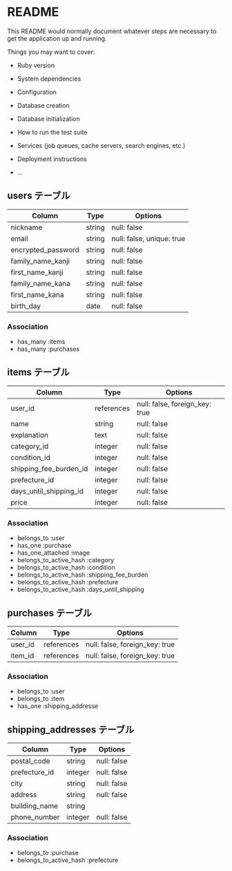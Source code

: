 # README

This README would normally document whatever steps are necessary to get the
application up and running.

Things you may want to cover:

* Ruby version

* System dependencies

* Configuration

* Database creation

* Database initialization

* How to run the test suite

* Services (job queues, cache servers, search engines, etc.)

* Deployment instructions

* ...

## users テーブル

| Column                | Type    | Options                   |
| --------------------- | ------- | ------------------------- |
| nickname              | string  | null: false               |
| email                 | string  | null: false, unique: true |
| encrypted_password    | string  | null: false               |
| family_name_kanji     | string  | null: false               |
| first_name_kanji      | string  | null: false               |
| family_name_kana      | string  | null: false               |
| first_name_kana       | string  | null: false               |
| birth_day             | date    | null: false               |

### Association

- has_many :items
- has_many :purchases

## items テーブル

| Column                 | Type       | Options                        |
| ---------------------- | ---------- | ------------------------------ |
| user_id                | references | null: false, foreign_key: true |
| name                   | string     | null: false                    |
| explanation            | text       | null: false                    |
| category_id            | integer    | null: false                    |
| condition_id           | integer    | null: false                    |
| shipping_fee_burden_id | integer    | null: false                    |
| prefecture_id          | integer    | null: false                    |
| days_until_shipping_id | integer    | null: false                    |
| price                  | integer    | null: false                    |

### Association

- belongs_to :user
- has_one :purchase
- has_one_attached :image
- belongs_to_active_hash :category
- belongs_to_active_hash :condition
- belongs_to_active_hash :shipping_fee_burden
- belongs_to_active_hash :prefecture
- belongs_to_active_hash :days_until_shipping

## purchases テーブル

| Column  | Type       | Options                        |
| ------- | ---------- | ------------------------------ |
| user_id | references | null: false, foreign_key: true |
| item_id | references | null: false, foreign_key: true |

### Association

- belongs_to :user
- belongs_to :item
- has_one :shipping_addresse

## shipping_addresses テーブル

| Column                | Type    | Options     |
| --------------------- | ------- | ----------- |
| postal_code           | string  | null: false |
| prefecture_id         | integer | null: false |
| city                  | string  | null: false | 
| address               | string  | null: false |
| building_name         | string  |             |
| phone_number          | integer | null: false |

### Association

- belongs_to :purchase
- belongs_to_active_hash :prefecture